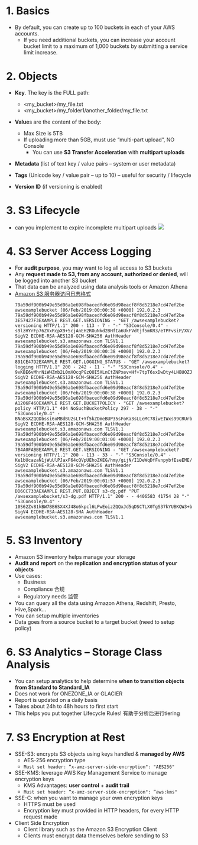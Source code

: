 # 1. Basics
- By default, you can create up to 100 buckets in each of your AWS accounts. 
  - If you need additional buckets, you can increase your account bucket limit to a maximum of 1,000 buckets by submitting a service limit increase.

# 2. Objects
- **Key**. The key is the FULL path:
  - <my_bucket>/my_file.txt
  - <my_bucket>/my_folder1/another_folder/my_file.txt
- **Value**s are the content of the body:
  - Max Size is 5TB
  - If uploading more than 5GB, must use “multi-part upload”, NO Console
    - You can use **S3 Transfer Acceleration** with **multipart uploads**

- **Metadata** (list of text key / value pairs – system or user metadata)
- **Tags** (Unicode key / value pair – up to 10) – useful for security / lifecycle
- **Version ID** (if versioning is enabled)

# 3. S3 Lifecycle
- can you implement to expire incomplete multipart uploads
  ![](https://i.loli.net/2019/08/07/XKYroInZyBF2ekC.png)
  
# 4. S3 Server Access Logging
- For **audit purpose**, you may want to log all access to S3 buckets
- Any **request made to S3, from any account, authorized or denied**, will be logged into another S3 bucket
- That data can be analyzed using data analysis tools or Amazon Athena
- [Amazon S3 服务器访问日志格式](https://docs.aws.amazon.com/zh_cn/AmazonS3/latest/dev/LogFormat.html)
  ```
  79a59df900b949e55d96a1e698fbacedfd6e09d98eacf8f8d5218e7cd47ef2be awsexamplebucket [06/Feb/2019:00:00:38 +0000] 192.0.2.3 79a59df900b949e55d96a1e698fbacedfd6e09d98eacf8f8d5218e7cd47ef2be 3E57427F3EXAMPLE REST.GET.VERSIONING - "GET /awsexamplebucket?versioning HTTP/1.1" 200 - 113 - 7 - "-" "S3Console/0.4" - s9lzHYrFp76ZVxRcpX9+5cjAnEH2ROuNkd2BHfIa6UkFVdtjf5mKR3/eTPFvsiP/XV/VLi31234= SigV2 ECDHE-RSA-AES128-GCM-SHA256 AuthHeader awsexamplebucket.s3.amazonaws.com TLSV1.1
  79a59df900b949e55d96a1e698fbacedfd6e09d98eacf8f8d5218e7cd47ef2be awsexamplebucket [06/Feb/2019:00:00:38 +0000] 192.0.2.3 79a59df900b949e55d96a1e698fbacedfd6e09d98eacf8f8d5218e7cd47ef2be 891CE47D2EXAMPLE REST.GET.LOGGING_STATUS - "GET /awsexamplebucket?logging HTTP/1.1" 200 - 242 - 11 - "-" "S3Console/0.4" - 9vKBE6vMhrNiWHZmb2L0mXOcqPGzQOI5XLnCtZNPxev+Hf+7tpT6sxDwDty4LHBUOZJG96N1234= SigV2 ECDHE-RSA-AES128-GCM-SHA256 AuthHeader awsexamplebucket.s3.amazonaws.com TLSV1.1
  79a59df900b949e55d96a1e698fbacedfd6e09d98eacf8f8d5218e7cd47ef2be awsexamplebucket [06/Feb/2019:00:00:38 +0000] 192.0.2.3 79a59df900b949e55d96a1e698fbacedfd6e09d98eacf8f8d5218e7cd47ef2be A1206F460EXAMPLE REST.GET.BUCKETPOLICY - "GET /awsexamplebucket?policy HTTP/1.1" 404 NoSuchBucketPolicy 297 - 38 - "-" "S3Console/0.4" - BNaBsXZQQDbssi6xMBdBU2sLt+Yf5kZDmeBUP35sFoKa3sLLeMC78iwEIWxs99CRUrbS4n11234= SigV2 ECDHE-RSA-AES128-GCM-SHA256 AuthHeader awsexamplebucket.s3.amazonaws.com TLSV1.1
  79a59df900b949e55d96a1e698fbacedfd6e09d98eacf8f8d5218e7cd47ef2be awsexamplebucket [06/Feb/2019:00:01:00 +0000] 192.0.2.3 79a59df900b949e55d96a1e698fbacedfd6e09d98eacf8f8d5218e7cd47ef2be 7B4A0FABBEXAMPLE REST.GET.VERSIONING - "GET /awsexamplebucket?versioning HTTP/1.1" 200 - 113 - 33 - "-" "S3Console/0.4" - Ke1bUcazaN1jWuUlPJaxF64cQVpUEhoZKEG/hmy/gijN/I1DeWqDfFvnpybfEseEME/u7ME1234= SigV2 ECDHE-RSA-AES128-GCM-SHA256 AuthHeader awsexamplebucket.s3.amazonaws.com TLSV1.1
  79a59df900b949e55d96a1e698fbacedfd6e09d98eacf8f8d5218e7cd47ef2be awsexamplebucket [06/Feb/2019:00:01:57 +0000] 192.0.2.3 79a59df900b949e55d96a1e698fbacedfd6e09d98eacf8f8d5218e7cd47ef2be DD6CC733AEXAMPLE REST.PUT.OBJECT s3-dg.pdf "PUT /awsexamplebucket/s3-dg.pdf HTTP/1.1" 200 - - 4406583 41754 28 "-" "S3Console/0.4" - 10S62Zv81kBW7BB6SX4XJ48o6kpcl6LPwEoizZQQxJd5qDSCTLX0TgS37kYUBKQW3+bPdrg1234= SigV4 ECDHE-RSA-AES128-SHA AuthHeader awsexamplebucket.s3.amazonaws.com TLSV1.1
  ```

# 5. S3 Inventory
- Amazon S3 inventory helps manage your storage
- **Audit and report** on the **replication and encryption status of your objects**
- Use cases:
  - Business
  - Compliance 合规
  - Regulatory needs 监管
- You can query all the data using Amazon Athena, Redshift, Presto, Hive,Spark…
- You can setup multiple inventories
- Data goes from a source bucket to a target bucket (need to setup policy)

# 6. S3 Analytics – Storage Class Analysis
- You can setup analytics to help determine **when to transition objects from Standard to Standard_IA**
- Does not work for ONEZONE_IA or GLACIER
- Report is updated on a daily basis
- Takes about 24h to 48h hours to first start
- This helps you put together Lifecycle Rules! 有助于分析后进行tiering


# 7. S3 Encryption at Rest
- SSE-S3: encrypts S3 objects using keys handled & **managed by AWS**
  - AES-256 encryption type
  - `Must set header: “x-amz-server-side-encryption": "AES256"`
- SSE-KMS: leverage AWS Key Management Service to manage encryption keys
  - KMS Advantages: **user control** + **audit trail**
  - `Must set header: “x-amz-server-side-encryption": ”aws:kms"`
- SSE-C: when you want to manage your own encryption keys
  - HTTPS must be used
  - Encryption key must provided in HTTP headers, for every HTTP request made
- Client Side Encryption
  - Client library such as the Amazon S3 Encryption Client
  - Clients must encrypt data themselves before sending to S3







